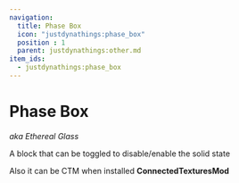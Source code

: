 ```yaml
---
navigation:
  title: Phase Box
  icon: "justdynathings:phase_box"
  position : 1
  parent: justdynathings:other.md
item_ids:
  - justdynathings:phase_box
---
```


# Phase Box
*aka Ethereal Glass*

A block that can be toggled to disable/enable the solid state

Also it can be CTM when installed **ConnectedTexturesMod**

<BlockImage id="justdynathings:phase_box" scale="4.0"/>

<Recipe id="justdynathings:phase_box" />
